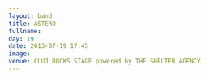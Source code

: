 ```yaml
---
layout: band
title: ASTERO
fullname: 
day: 19
date: 2013-07-19 17:45
image: 
venue: CLUJ ROCKS STAGE powered by THE SHELTER AGENCY
---
```



